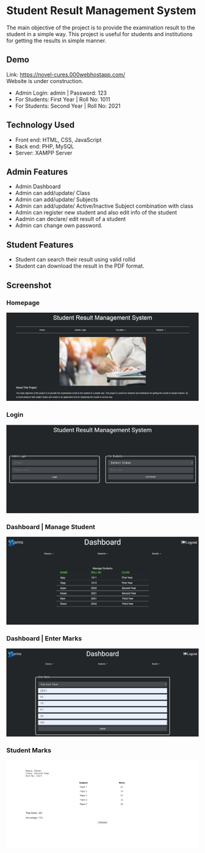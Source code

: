 #  Student Result Management System

The main objective of the project is to provide the examination result to the student in a simple way.
This project is useful for students and institutions for getting the results in simple manner.

## Demo 
Link: https://novel-cures.000webhostapp.com/  <br/>
Website is under construction. <br/>
- Admin Login: admin | Password: 123 <br/>
- For Students: First Year | Roll No: 1011<br/>
- For Students: Second Year | Roll No: 2021<br/>


## Technology Used

- Front end: HTML, CSS, JavaScript <br/>
- Back end: PHP, MySQL  <br/>
- Server: XAMPP Server

## Admin Features

- Admin Dashboard <br/>
- Admin can add/update/ Class <br/>
- Admin can add/update/ Subjects  <br/>
- Admin can add/update/ Active/Inactive Subject combination with class  <br/>
- Admin can register new student and also edit info of the student  <br/>
- Aadmin can declare/ edit  result of a student  <br/>
- Admin can change own password.

## Student Features

- Student can search their result using valid rollid <br/>
- Student can download the result in the PDF format.

## Screenshot

### Homepage 
<img src="https://github.com/komaldhiman1/Student-Result-Management-System/blob/main/Student-Result-Management-System-master/images/screenshot01.PNG">

### Login 
<img src="https://github.com/komaldhiman1/Student-Result-Management-System/blob/main/Student-Result-Management-System-master/images/screenshot02.PNG">

### Dashboard | Manage Student  
<img src="https://github.com/komaldhiman1/Student-Result-Management-System/blob/main/Student-Result-Management-System-master/images/screenshot03.PNG">

### Dashboard | Enter Marks 
<img src="https://github.com/komaldhiman1/Student-Result-Management-System/blob/main/Student-Result-Management-System-master/images/screenshot04.PNG">

### Student Marks 
<img src="https://github.com/komaldhiman1/Student-Result-Management-System/blob/main/Student-Result-Management-System-master/images/screenshot05.PNG">

 

 

 

 


 

